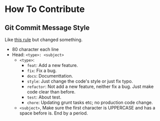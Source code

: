 How To Contribute
===============================================================================

Git Commit Message Style
-------------------------------------------------------------------------------

Like [this rule][joshbuchea/git-commit-message] but changed something.

* 80 character each line
* Head: `<type>: <subject>`
  * `<type>`:
    * `feat`: Add a new feature.
    * `fix`: Fix a bug.
    * `docs`: Documenttation.
    * `style`: Just change the code's style or just fix typo.
    * `refactor`: Not add a new feature, neither fix a bug. Just make code
      clear than before.
    * `test`: About test.
    * `chore`: Updating grunt tasks etc; no production code change.
  * `<subject>`, Make sure the first character is UPPERCASE and has a space
    before is. End by a period.

[joshbuchea/git-commit-message]: https://gist.github.com/joshbuchea/6f47e86d2510bce28f8e7f42ae84c716
